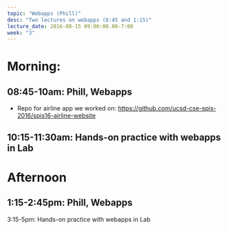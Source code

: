 ```yaml
---
topic: "Webapps (Phill)"
desc: "Two lectures on webapps (8:45 and 1:15)"
lecture_date: 2016-08-15 09:00:00.00-7:00
week: "3"
---
```



# Morning:

## 08:45-10am: Phill, Webapps

* Repo for airline app we worked on:  https://github.com/ucsd-cse-spis-2016/spis16-airline-website

## 10:15-11:30am: Hands-on practice with webapps in Lab

# Afternoon

## 1:15-2:45pm: Phill, Webapps

3:15-5pm: Hands-on practice with webapps in Lab
